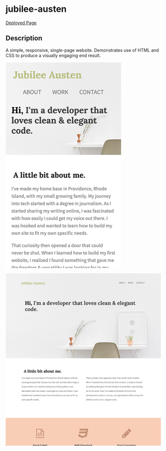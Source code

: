 # jubilee-austen

[Deployed Page](https://dhannsamaid.github.io/jubilee-austen/)

## Description
A simple, responsive, single-page website. Demonstrates use of HTML and CSS to produce a visually engaging end result.

![mobile header](./screenshots/mobile-header.png?raw=true)

![desktop header](./screenshots/desktop-header.png?raw=true)
